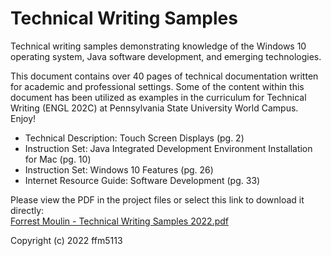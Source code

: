 # Technical Writing Samples
Technical writing samples demonstrating knowledge of the Windows 10 operating system, Java software development, and emerging technologies.

This document contains over 40 pages of technical documentation written for academic and professional settings. Some of the content within this document has been utilized as examples in the curriculum for Technical Writing (ENGL 202C) at Pennsylvania State University World Campus. Enjoy!

- Technical Description: Touch Screen Displays (pg. 2)
- Instruction Set: Java Integrated Development Environment Installation for Mac (pg. 10)
- Instruction Set: Windows 10 Features (pg. 26)
- Internet Resource Guide: Software Development (pg. 33)

Please view the PDF in the project files or select this link to download it directly:
<br>
[Forrest Moulin - Technical Writing Samples 2022.pdf](https://github.com/ffm5113/Technical_Writing_Samples/files/9524065/Forrest.Moulin.-.Technical.Writing.Samples.2022.pdf)

Copyright (c) 2022 ffm5113
